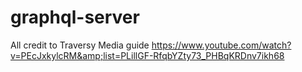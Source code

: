 # graphql-server
All credit to Traversy Media guide https://www.youtube.com/watch?v=PEcJxkylcRM&amp;list=PLillGF-RfqbYZty73_PHBqKRDnv7ikh68
